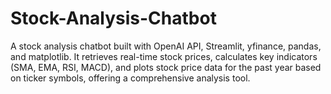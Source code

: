# Stock-Analysis-Chatbot
A stock analysis chatbot built with OpenAI API, Streamlit, yfinance, pandas, and matplotlib. It retrieves real-time stock prices, calculates key indicators (SMA, EMA, RSI, MACD), and plots stock price data for the past year based on ticker symbols, offering a comprehensive analysis tool.
